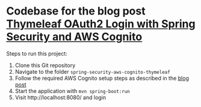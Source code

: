 # Codebase for the blog post [Thymeleaf OAuth2 Login with Spring Security and AWS Cognito](https://rieckpil.de/thymeleaf-oauth2-login-with-spring-security-and-aws-cognito/)

Steps to run this project:

1. Clone this Git repository
2. Navigate to the folder `spring-security-aws-cognito-thymeleaf`
3. Follow the required AWS Cognito setup steps as described in the [blog post]((https://rieckpil.de/thymeleaf-oauth2-login-with-spring-security-and-aws-cognito/))
4. Start the application with `mvn spring-boot:run`
5. Visit http://localhost:8080/ and login
